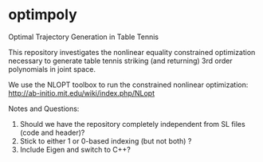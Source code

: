 # optimpoly

Optimal Trajectory Generation in Table Tennis

This repository investigates the nonlinear equality constrained optimization
necessary to generate table tennis striking (and returning) 3rd order
polynomials in joint space.

We use the NLOPT toolbox to run the constrained nonlinear optimization:
http://ab-initio.mit.edu/wiki/index.php/NLopt

Notes and Questions:

1. Should we have the repository completely independent from SL files (code and header)?
2. Stick to either 1 or 0-based indexing (but not both) ?
3. Include Eigen and switch to C++? 
